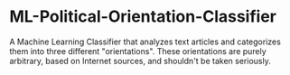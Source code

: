 # ML-Political-Orientation-Classifier
A Machine Learning Classifier that analyzes text articles and categorizes them into three different "orientations". These orientations are purely arbitrary, based on Internet sources, and shouldn't be taken seriously.
